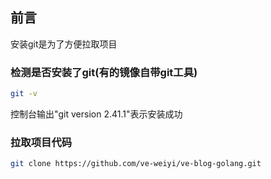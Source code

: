 ## 前言

安装git是为了方便拉取项目

### 检测是否安装了git(有的镜像自带git工具)

```sh
git -v
```

控制台输出"git version 2.41.1"表示安装成功

### 拉取项目代码

```sh
git clone https://github.com/ve-weiyi/ve-blog-golang.git
```
